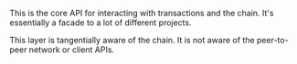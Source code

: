 This is the core API for interacting with transactions and the chain. It's essentially a facade to a lot of different projects.

This layer is tangentially aware of the chain. It is not aware of the peer-to-peer network or client APIs.


